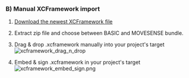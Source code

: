 ### B) Manual XCFramework import

1. [Download the newest XCFramework file](https://bitbucket.org/evomo/evomomotionaibinary/downloads/)

2. Extract zip file and choose between BASIC and MOVESENSE bundle.

3. Drag & drop .xcframework manually into your project's target
![xcframework_drag_n_drop](/motionAI-docu/img/xcframework_drag_n_drop.gif)

4. Embed & sign .xcframework in your project's target
![xcframework_embed_sign.png](/motionAI-docu/img/xcframework_embed_sign.png)